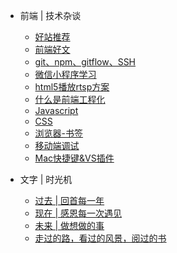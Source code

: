 * 前端 | 技术杂谈
    * [好站推荐](前端技术杂谈/好站推荐.md)
    * [前端好文](前端技术杂谈/好文链接.md)
    * [git、npm、gitflow、SSH](前端技术杂谈/git-npm-ssh.md)
    * [微信小程序学习](前端技术杂谈/微信小程序学习记录.md)
    * [html5播放rtsp方案](前端技术杂谈/html5播放rtsp方案.md)
    * [什么是前端工程化](前端技术杂谈/什么是前端工程化.md)
    * [Javascript](前端技术杂谈/Javascript.md)
    * [CSS](前端技术杂谈/CSS.md)
    * [浏览器-书签](前端技术杂谈/书签.md)
    * [移动端调试](前端技术杂谈/移动端调试.md)
    <!-- * [常用CDN](前端技术杂谈/CDN.md) -->
    * [Mac快捷键&VS插件](前端技术杂谈/快捷键.md)
   

* 文字 | 时光机
    * [过去 | 回首每一年](文字驿站/过去——回首每一年.md)
    * [现在 | 感恩每一次遇见](文字驿站/现在——感恩每一次遇见.md)
    * [未来 | 做想做的事](文字驿站/未来——想做的事.md)
    * [走过的路，看过的风景，阅过的书](文字驿站/走过的路，看过的书)

